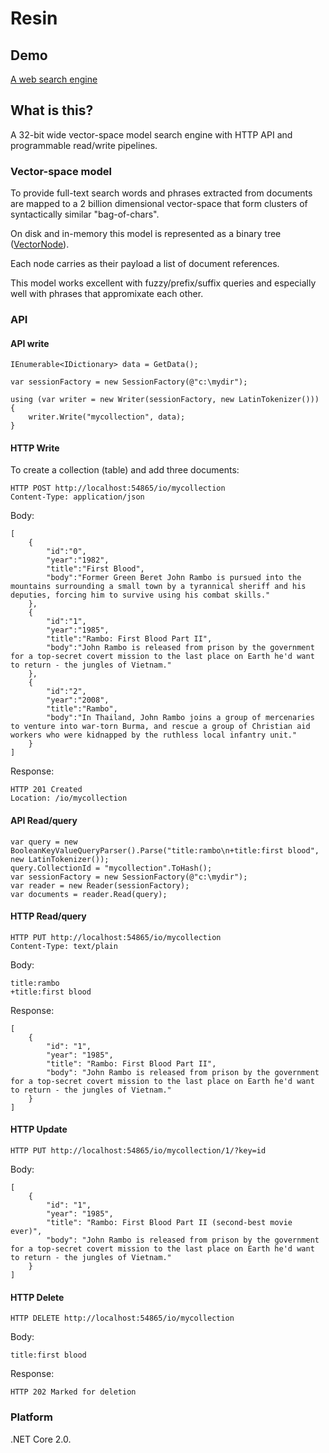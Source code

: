 # Resin

## Demo

[A web search engine](https://didyougogo.com)

## What is this?

A 32-bit wide vector-space model search engine with HTTP API and programmable read/write pipelines.

### Vector-space model

To provide full-text search words and phrases extracted from documents are mapped to a 2 billion dimensional vector-space that form clusters of syntactically similar "bag-of-chars". 

On disk and in-memory this model is represented as a binary tree ([VectorNode](src/Sir.Store/VectorNode.cs)).

Each node carries as their payload a list of document references.

This model works excellent with fuzzy/prefix/suffix queries and especially well with phrases that appromixate each other.

### API

#### API write

	IEnumerable<IDictionary> data = GetData();

	var sessionFactory = new SessionFactory(@"c:\mydir");

	using (var writer = new Writer(sessionFactory, new LatinTokenizer()))
	{
		writer.Write("mycollection", data);
	}

#### HTTP Write

To create a collection (table) and add three documents:

	HTTP POST http://localhost:54865/io/mycollection
	Content-Type: application/json

Body:

	[
		{
			"id":"0",
			"year":"1982",
			"title":"First Blood",
			"body":"Former Green Beret John Rambo is pursued into the mountains surrounding a small town by a tyrannical sheriff and his deputies, forcing him to survive using his combat skills."
		},
		{
			"id":"1",
			"year":"1985",
			"title":"Rambo: First Blood Part II",
			"body":"John Rambo is released from prison by the government for a top-secret covert mission to the last place on Earth he'd want to return - the jungles of Vietnam."
		},
		{
			"id":"2",
			"year":"2008",
			"title":"Rambo",
			"body":"In Thailand, John Rambo joins a group of mercenaries to venture into war-torn Burma, and rescue a group of Christian aid workers who were kidnapped by the ruthless local infantry unit."
		}
	]

Response:
	
	HTTP 201 Created
	Location: /io/mycollection

#### API Read/query

	var query = new BooleanKeyValueQueryParser().Parse("title:rambo\n+title:first blood", new LatinTokenizer());
	query.CollectionId = "mycollection".ToHash();
	var sessionFactory = new SessionFactory(@"c:\mydir");
	var reader = new Reader(sessionFactory);
	var documents = reader.Read(query);

#### HTTP Read/query

	HTTP PUT http://localhost:54865/io/mycollection
	Content-Type: text/plain

Body:

	title:rambo
	+title:first blood

Response:

	[
		{
			"id": "1",
			"year": "1985",
			"title": "Rambo: First Blood Part II",
			"body": "John Rambo is released from prison by the government for a top-secret covert mission to the last place on Earth he'd want to return - the jungles of Vietnam."
		}
	]

#### HTTP Update

	HTTP PUT http://localhost:54865/io/mycollection/1/?key=id

Body:

	[
		{
			"id": "1",
			"year": "1985",
			"title": "Rambo: First Blood Part II (second-best movie ever)",
			"body": "John Rambo is released from prison by the government for a top-secret covert mission to the last place on Earth he'd want to return - the jungles of Vietnam."
		}
	]

#### HTTP Delete

	HTTP DELETE http://localhost:54865/io/mycollection

Body:

	title:first blood

Response:

	HTTP 202 Marked for deletion

### Platform

.NET Core 2.0.
